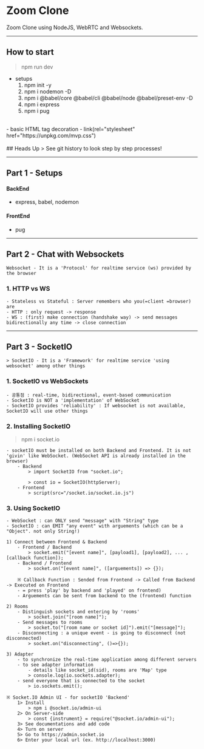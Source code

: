 # Zoom Clone
Zoom Clone using NodeJS, WebRTC and Websockets.

---
## How to start
> npm run dev

- setups
    1. npm init -y
    2. npm i nodemon -D
    3. npm i @babel/core @babel/cli @babel/node @babel/preset-env -D
    4. npm i express
    5. npm i pug
<br>
- basic HTML tag decoration
    - link(rel="stylesheet" href="https://unpkg.com/mvp.css")
<br><br>
## Heads Up
> See git history to look step by step processes!

---
## Part 1 - Setups
#### BackEnd
- express, babel, nodemon

#### FrontEnd
- pug

---
## Part 2 - Chat with Websockets
    Websocket - It is a 'Protocol' for realtime service (ws) provided by the browser
### 1. HTTP vs WS
    - Stateless vs Stateful : Server remembers who you(=client =browser) are
    - HTTP : only request -> response
    - WS : (first) make connection (handshake way) -> send messages bidirectionally any time -> close connection

---
## Part 3 - SocketIO
    > SocketIO - It is a 'Framework' for realtime service 'using websocket' among other things
### 1. SocketIO vs WebSockets
    - 공통점 : real-time, bidirectional, event-based communication
    - SocketIO is NOT a 'implementation' of WebSocket 
    - SocketIO provides 'reliability' : If websocket is not available, SocketIO will use other things

### 2. Installing SocketIO
> npm i socket.io

    - socketIO must be installed on both Backend and Frontend. It is not 'givin' like WebSocket. (WebSocket API is already installed in the browser)
        - Backend
            > import SocketIO from "socket.io";

            > const io = SocketIO(httpServer);
        - Frontend
            > script(src="/socket.io/socket.io.js")

### 3. Using SocketIO
    - WebSocket : can ONLY send "message" with "String" type
    - SocketIO : can EMIT "any event" with arguements (which can be a "Object". not only String!)

    1) Connect between Frontend & Backend
        - Frontend / Backend
            > socket.emit("[event name]", [payload1], [payload2], ... , [callback function]);
        - Backend / Frontend
            > socket.on("[event name]", ([arguements]) => {});

        ※ Callback Function : Sended from Frontend -> Called from Backend -> Executed on Frontend
        - = press 'play' by backend and 'played' on frontend)
        - Arguements can be sent from backend to the (frontend) function

    2) Rooms
        - Distinguish sockets and entering by 'rooms'
            > socket.join("[room name]");
        - Send messages to rooms
            > socket.to("[room name or socket id]").emit("[message]");
        - Disconnecting : a unique event - is going to disconnect (not disconnected)
            > socket.on("disconnecting", ()=>{});

    3) Adapter
        - to synchronize the real-time application among different servers
        - to see adapter information
            - details like socket_id(sid), rooms are 'Map' type
            > console.log(io.sockets.adapter);
        - send everyone that is connected to the socket
            > io.sockets.emit();

    ※ Socket.IO Admin UI - for socketIO 'Backend'
        1> Install
            > npm i @socket.io/admin-ui
        2> On Server-side
            > const {instrument} = require("@socket.io/admin-ui");
        3> See documentations and add code
        4> Turn on server
        5> Go to https://admin.socket.io
        6> Enter your local url (ex. http://localhost:3000)
